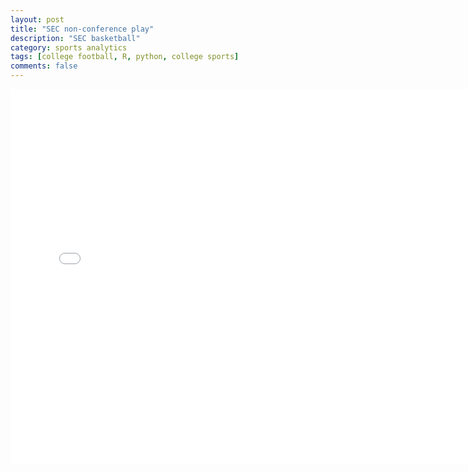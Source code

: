 ```yaml
---
layout: post
title: "SEC non-conference play"
description: "SEC basketball"
category: sports analytics
tags: [college football, R, python, college sports]
comments: false
---
```


<iframe src="/images/plots/highchart.html"
    style="max-width = 100%"
    sandbox="allow-same-origin allow-scripts"
    width="150%"
    height="600"
    scrolling="no"
    seamless="seamless"
    frameborder="0">
</iframe>
